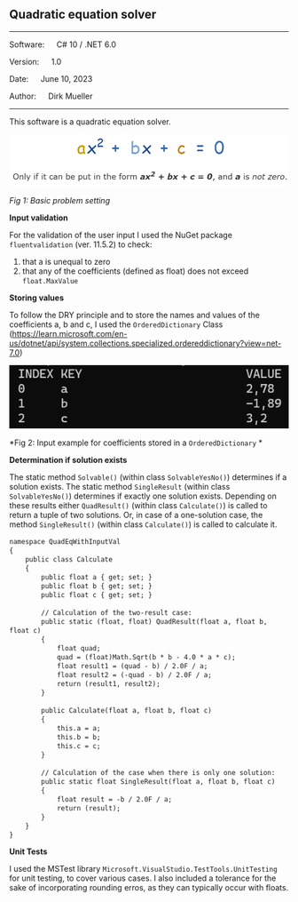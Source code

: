 ## Quadratic equation solver
**********************************************
Software:	&emsp;	C# 10 / .NET 6.0

Version:  &emsp;  	1.0

Date: 	&emsp;		June 10, 2023

Author:	&emsp;		Dirk Mueller
**********************************************  

This software is a quadratic equation solver.

![](https://github.com/DirkMueller8/QuadEqWithInputVal/blob/master/QuadEq.png)
 
*Fig 1: Basic problem setting*

**Input validation**

For the validation of the user input I used the NuGet package `fluentvalidation` (ver. 11.5.2) to check:
1. that a is unequal to zero
2. that any of the coefficients (defined as float) does not exceed `float.MaxValue`

**Storing values**

To follow the DRY principle and to store the names and values of the coefficients a, b and c, I used the `OrderedDictionary` Class (https://learn.microsoft.com/en-us/dotnet/api/system.collections.specialized.ordereddictionary?view=net-7.0)

![](https://github.com/DirkMueller8/QuadEqWithInputVal/blob/master/OrderedDict.png)

*Fig 2: Input example for coefficients stored in a `OrderedDictionary` *

**Determination if solution exists**

The static method `Solvable()` (within class `SolvableYesNo()`) determines if a solution exists. 
The static method `SingleResult` (within class `SolvableYesNo()`) determines if exactly one solution exists.
Depending on these results either `QuadResult()` (within class `Calculate()`) is called to return a tuple of two solutions.
Or, in case of a one-solution case, the method `SingleResult()` (within class `Calculate()`) is called to calculate it.

```CSharp
namespace QuadEqWithInputVal
{
    public class Calculate
    {
        public float a { get; set; }
        public float b { get; set; }
        public float c { get; set; }

        // Calculation of the two-result case:
        public static (float, float) QuadResult(float a, float b, float c)
        {
            float quad;
            quad = (float)Math.Sqrt(b * b - 4.0 * a * c);
            float result1 = (quad - b) / 2.0F / a;
            float result2 = (-quad - b) / 2.0F / a;
            return (result1, result2);
        }

        public Calculate(float a, float b, float c)
        {
            this.a = a;
            this.b = b;
            this.c = c;
        }

        // Calculation of the case when there is only one solution:
        public static float SingleResult(float a, float b, float c)
        {
            float result = -b / 2.0F / a;
            return (result);
        }
    }
}
```

**Unit Tests**

I used the MSTest library `Microsoft.VisualStudio.TestTools.UnitTesting` for unit testing, to cover various cases. 
I also included a tolerance for the sake of incorporating rounding erros, as they can typically occur with floats.

